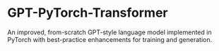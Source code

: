# GPT-PyTorch-Transformer
An improved, from-scratch GPT-style language model implemented in PyTorch with best-practice enhancements for training and generation.
